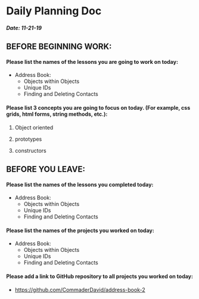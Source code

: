 # Daily Planning Doc

##### Date: 11-21-19

## BEFORE BEGINNING WORK:


#### Please list the names of the lessons you are going to work on today:

* Address Book:
  * Objects within Objects
  * Unique IDs
  * Finding and Deleting Contacts


#### Please list 3 concepts you are going to focus on today. (For example, css grids, html forms, string methods, etc.):

1. Object oriented

2. prototypes

3. constructors



## BEFORE YOU LEAVE:


#### Please list the names of the lessons you completed today:

* Address Book:
  * Objects within Objects
  * Unique IDs
  * Finding and Deleting Contacts


#### Please list the names of the projects you worked on today:

* Address Book:
  * Objects within Objects
  * Unique IDs
  * Finding and Deleting Contacts

#### Please add a link to GitHub repository to all projects you worked on today:

* https://github.com/CommaderDavid/address-book-2
